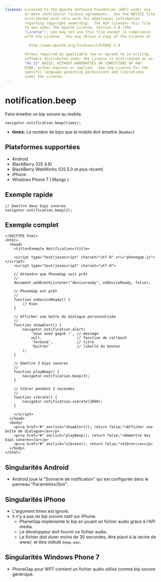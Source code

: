 ```yaml
---
license: Licensed to the Apache Software Foundation (ASF) under one
         or more contributor license agreements.  See the NOTICE file
         distributed with this work for additional information
         regarding copyright ownership.  The ASF licenses this file
         to you under the Apache License, Version 2.0 (the
         "License"); you may not use this file except in compliance
         with the License.  You may obtain a copy of the License at

           http://www.apache.org/licenses/LICENSE-2.0

         Unless required by applicable law or agreed to in writing,
         software distributed under the License is distributed on an
         "AS IS" BASIS, WITHOUT WARRANTIES OR CONDITIONS OF ANY
         KIND, either express or implied.  See the License for the
         specific language governing permissions and limitations
         under the License.
---
```


notification.beep
=================

Faire émettre un bip sonore au mobile.

    navigator.notification.beep(times);

- __times:__ Le nombre de bips que le mobile doit émettre (`Number`)

Plateformes supportées
----------------------

- Android
- BlackBerry (OS 4.6)
- BlackBerry WebWorks (OS 5.0 et plus récent)
- iPhone
- Windows Phone 7 ( Mango )

Exemple rapide
--------------

    // Emettre deux bips sonores
    navigator.notification.beep(2);

Exemple complet
---------------

    <!DOCTYPE html>
    <html>
      <head>
        <title>Exemple Notification</title>

        <script type="text/javascript" charset="utf-8" src="phonegap.js"></script>
        <script type="text/javascript" charset="utf-8">

        // Attendre que PhoneGap soit prêt
        //
        document.addEventListener("deviceready", onDeviceReady, false);

        // PhoneGap est prêt
        //
        function onDeviceReady() {
            // Rien
        }

        // Afficher une boîte de dialogue personnalisée
        //
        function showAlert() {
		    navigator.notification.alert(
		        'Vous avez gagné !', // message
		        null,                // fonction de callback
		        'Terminé',           // titre
		        'Quitter'            // libellé du bouton
		    );
        }

        // Emettre 3 bips sonores
        //
        function playBeep() {
            navigator.notification.beep(3);
        }

        // Vibrer pendant 2 secondes
        //
        function vibrate() {
            navigator.notification.vibrate(2000);
        }

        </script>
      </head>
      <body>
        <p><a href="#" onclick="showAlert(); return false;">Afficher une boîte de dialogue</a></p>
        <p><a href="#" onclick="playBeep(); return false;">Emmettre des bips sonores</a></p>
        <p><a href="#" onclick="vibrate(); return false;">Vibrer</a></p>
      </body>
    </html>

Singularités Android
--------------------

- Android joue la "Sonnerie de notification" qui est configurée dans le panneau "Paramètres/Son".

Singularités iPhone
-------------------

- L'argument times est ignoré.
- Il n'y a pas de bip sonore natif sur iPhone.
  - PhoneGap implémente le bip en jouant un fichier audio grâce à l'API media.
  - Le développeur doit fournir ce fichier audio.
  - Le fichier doit durer moins de 30 secondes, être placé à la racine de www/, et être intitulé `beep.wav`.

Singularités Windows Phone 7
----------------------------

- PhoneGap pour WP7 contient un fichier audio utilisé comme bip sonore générique. 
